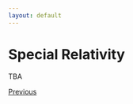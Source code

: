 ```yaml
---
layout: default
---
```


# Special Relativity


TBA


<div class="pagination">
  <a href="{{ '/Phys/CM/CM_content.html' | relative_url }}" class="prev-button">Previous</a>
</div>